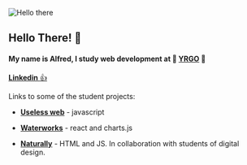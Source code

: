 ![Hello there](https://media1.giphy.com/media/xTiIzJSKB4l7xTouE8/giphy.gif?cid=ecf05e47q5co9c4o2xj65zykueoxvtcy86qq7e1gykh4wgnu&rid=giphy.gif&ct=g)

## Hello There!  :wave: ## 
#### My name is **Alfred**, I study web development at :seedling: [**YRGO**](https://www.yrgo.se/utbildningar/webbutvecklare/ "YRGO") :seedling: ####

<a href="https://www.linkedin.com/in/alfred-unenge-990b63256/" target="_blank">**Linkedin** :+1:</a>

Links to some of the student projects: 

- [**Useless web**](https://useless-sound.netlify.app/) - javascript

- [**Waterworks**](https://thomasdanielsson.coffee/) - react and charts.js

- [**Naturally**](https://naturallyfive.netlify.app/) - HTML and JS. In collaboration with students of digital design. 
